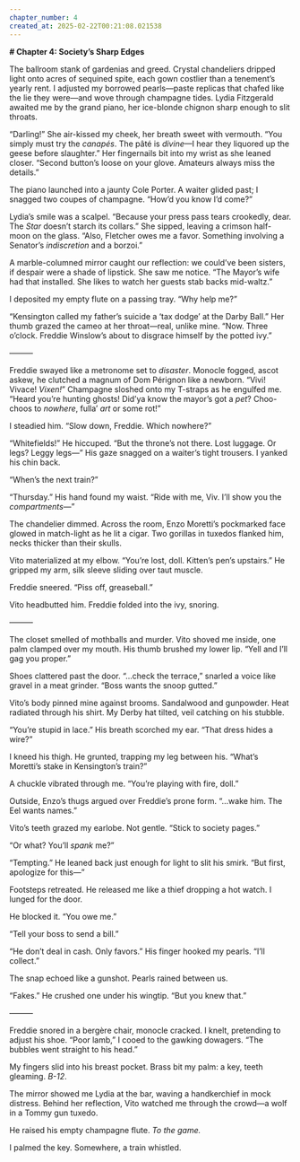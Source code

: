```yaml
---
chapter_number: 4
created_at: 2025-02-22T00:21:08.021538
---
```

**# Chapter 4: Society’s Sharp Edges**  

The ballroom stank of gardenias and greed. Crystal chandeliers dripped light onto acres of sequined spite, each gown costlier than a tenement’s yearly rent. I adjusted my borrowed pearls—paste replicas that chafed like the lie they were—and wove through champagne tides. Lydia Fitzgerald awaited me by the grand piano, her ice-blonde chignon sharp enough to slit throats.  

“Darling!” She air-kissed my cheek, her breath sweet with vermouth. “You simply must try the *canapés*. The pâté is *divine*—I hear they liquored up the geese before slaughter.” Her fingernails bit into my wrist as she leaned closer. “Second button’s loose on your glove. Amateurs always miss the details.”  

The piano launched into a jaunty Cole Porter. A waiter glided past; I snagged two coupes of champagne. “How’d you know I’d come?”  

Lydia’s smile was a scalpel. “Because your press pass tears crookedly, dear. The *Star* doesn’t starch its collars.” She sipped, leaving a crimson half-moon on the glass. “Also, Fletcher owes me a favor. Something involving a Senator’s *indiscretion* and a borzoi.”  

A marble-columned mirror caught our reflection: we could’ve been sisters, if despair were a shade of lipstick. She saw me notice. “The Mayor’s wife had that installed. She likes to watch her guests stab backs mid-waltz.”  

I deposited my empty flute on a passing tray. “Why help me?”  

“Kensington called my father’s suicide a ‘tax dodge’ at the Darby Ball.” Her thumb grazed the cameo at her throat—real, unlike mine. “Now. Three o’clock. Freddie Winslow’s about to disgrace himself by the potted ivy.”  

———  

Freddie swayed like a metronome set to *disaster*. Monocle fogged, ascot askew, he clutched a magnum of Dom Pérignon like a newborn. “Vivi! Vivace! *Vixen!*” Champagne sloshed onto my T-straps as he engulfed me. “Heard you’re hunting ghosts! Did’ya know the mayor’s got a *pet*? Choo-choos to *nowhere*, fulla’ *art* or some rot!”  

I steadied him. “Slow down, Freddie. Which nowhere?”  

“Whitefields!” He hiccuped. “But the throne’s not there. Lost luggage. Or legs? Leggy legs—” His gaze snagged on a waiter’s tight trousers. I yanked his chin back.  

“When’s the next train?”  

“Thursday.” His hand found my waist. “Ride with me, Viv. I’ll show you the *compartments*—”  

The chandelier dimmed. Across the room, Enzo Moretti’s pockmarked face glowed in match-light as he lit a cigar. Two gorillas in tuxedos flanked him, necks thicker than their skulls.  

Vito materialized at my elbow. “You’re lost, doll. Kitten’s pen’s upstairs.” He gripped my arm, silk sleeve sliding over taut muscle.  

Freddie sneered. “Piss off, greaseball.”  

Vito headbutted him. Freddie folded into the ivy, snoring.  

———  

The closet smelled of mothballs and murder. Vito shoved me inside, one palm clamped over my mouth. His thumb brushed my lower lip. “Yell and I’ll gag you proper.”  

Shoes clattered past the door. “…check the terrace,” snarled a voice like gravel in a meat grinder. “Boss wants the snoop gutted.”  

Vito’s body pinned mine against brooms. Sandalwood and gunpowder. Heat radiated through his shirt. My Derby hat tilted, veil catching on his stubble.  

“You’re stupid in lace.” His breath scorched my ear. “That dress hides a wire?”  

I kneed his thigh. He grunted, trapping my leg between his. “What’s Moretti’s stake in Kensington’s train?”  

A chuckle vibrated through me. “You’re playing with fire, doll.”  

Outside, Enzo’s thugs argued over Freddie’s prone form. “…wake him. The Eel wants names.”  

Vito’s teeth grazed my earlobe. Not gentle. “Stick to society pages.”  

“Or what? You’ll *spank* me?”  

“Tempting.” He leaned back just enough for light to slit his smirk. “But first, apologize for this—”  

Footsteps retreated. He released me like a thief dropping a hot watch. I lunged for the door.  

He blocked it. “You owe me.”  

“Tell your boss to send a bill.”  

“He don’t deal in cash. Only favors.” His finger hooked my pearls. “I’ll collect.”  

The snap echoed like a gunshot. Pearls rained between us.  

“Fakes.” He crushed one under his wingtip. “But you knew that.”  

———  

Freddie snored in a bergère chair, monocle cracked. I knelt, pretending to adjust his shoe. “Poor lamb,” I cooed to the gawking dowagers. “The bubbles went straight to his head.”  

My fingers slid into his breast pocket. Brass bit my palm: a key, teeth gleaming. *B-12*.  

The mirror showed me Lydia at the bar, waving a handkerchief in mock distress. Behind her reflection, Vito watched me through the crowd—a wolf in a Tommy gun tuxedo.  

He raised his empty champagne flute. *To the game.*  

I palmed the key. Somewhere, a train whistled.